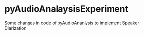 # pyAudioAnalaysisExperiment
Some changes in code of pyAudioAnanlysis to implement Speaker Diarization
